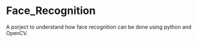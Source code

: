 # Face_Recognition

A porject to understand how face recognition can be done using python and OpenCV.
